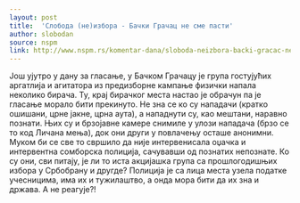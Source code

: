 ```yaml
---
layout: post
title:  'Слобода (не)избора - Бачки Грачац не сме пасти'
author: slobodan
source: nspm
link: http://www.nspm.rs/komentar-dana/sloboda-neizbora-backi-gracac-ne-sme-pasti.html
---
```


Још ујутро у дану за гласање, у Бачком Грачацу је група гостујућих аргатлија и агитатора из предизборне кампање физички напала неколико бирача. Ту, крај бирачког места настао је обрачун па је гласање морало бити прекинуто. Не зна се ко су нападачи (кратко ошишани, црне јакне, црна аута), а нападнути су, као мештани, наравно познати. Њих су и брзојавне камере снимиле у улози нападача (брзо се то код Личана мења), док они други у повлачењу осташе анонимни. Муком би се све то свршило да није интервенисала оџачка и интервентна сомборска полиција, сачувавши од познатих непознате. Ко су они, сви питају, је ли то иста акцијашка група са прошлогодишњих избора у Србобрану и другде? Полиција је са лица места узела податке учесницима, има их и тужилаштво, а онда мора бити да их зна и држава. А не реагује?!

